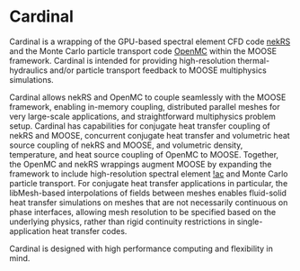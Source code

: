# Cardinal

Cardinal is a wrapping of the GPU-based spectral element CFD code
[nekRS](https://github.com/Nek5000/nekRS) and the Monte Carlo particle
transport code [OpenMC](https://github.com/openmc-dev/openmc) within the
MOOSE framework. Cardinal is intended for providing high-resolution
thermal-hydraulics and/or particle transport feedback to MOOSE multiphysics
simulations.

Cardinal allows nekRS and OpenMC to couple seamlessly with the MOOSE framework,
enabling in-memory coupling, distributed parallel meshes for very large-scale
applications, and straightforward multiphysics problem setup. Cardinal has
capabilities for conjugate heat transfer coupling of nekRS and MOOSE, concurrent
conjugate heat transfer and volumetric heat source coupling of nekRS and MOOSE,
and volumetric density, temperature, and heat source coupling of OpenMC to MOOSE.
Together, the OpenMC and nekRS wrappings augment MOOSE
by expanding the framework to include high-resolution spectral element [!ac](CFD) and Monte Carlo
particle transport. For conjugate heat transfer applications in particular,
the libMesh-based interpolations of fields between meshes enables fluid-solid
heat transfer simulations on meshes that are not necessarily continuous on phase
interfaces, allowing mesh resolution to be specified based on the underlying physics,
rather than rigid continuity restrictions in single-application heat transfer codes.

Cardinal is designed with high performance computing and flexibility in mind.

